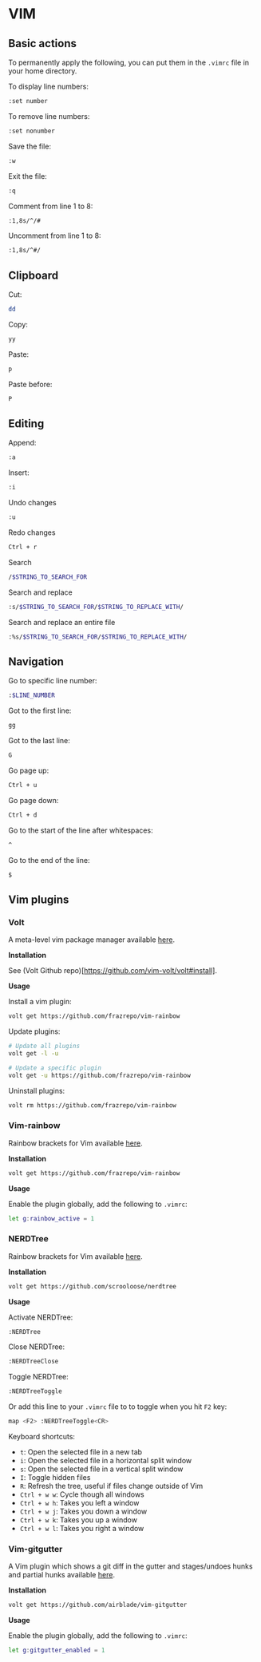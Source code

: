 # VIM

## Basic actions

To permanently apply the following, you can put them in the `.vimrc` file in your home directory.

To display line numbers:

```bash
:set number
```

To remove line numbers:

```bash
:set nonumber
```

Save the file:

```bash
:w
```

Exit the file:

```bash
:q
```

Comment from line 1 to 8:

```bash
:1,8s/^/#
```

Uncomment from line 1 to 8:

```bash
:1,8s/^#/
```

## Clipboard

Cut:

```bash
dd
```

Copy:

```bash
yy
```

Paste:

```bash
p
```

Paste before:

```bash
P
```

## Editing

Append:

```bash
:a
```

Insert:

```bash
:i
```

Undo changes

```bash
:u
```

Redo changes

```bash
Ctrl + r
```

Search

```bash
/$STRING_TO_SEARCH_FOR
```

Search and replace

```bash
:s/$STRING_TO_SEARCH_FOR/$STRING_TO_REPLACE_WITH/
```

Search and replace an entire file

```bash
:%s/$STRING_TO_SEARCH_FOR/$STRING_TO_REPLACE_WITH/
```

## Navigation

Go to specific line number:

```bash
:$LINE_NUMBER
```

Got to the first line:

```bash
gg
```

Got to the last line:

```bash
G
```

Go page up:

```bash
Ctrl + u
```

Go page down:

```bash
Ctrl + d
```

Go to the start of the line after whitespaces:

```bash
^
```

Go to the end of the line:

```bash
$
```

## Vim plugins

### Volt

A meta-level vim package manager available [here](https://github.com/vim-volt/volt).

**Installation**

See (Volt Github repo)[https://github.com/vim-volt/volt#install].

**Usage**

Install a vim plugin:

```bash
volt get https://github.com/frazrepo/vim-rainbow
```

Update plugins:

```bash
# Update all plugins
volt get -l -u

# Update a specific plugin
volt get -u https://github.com/frazrepo/vim-rainbow
```

Uninstall plugins:

```bash
volt rm https://github.com/frazrepo/vim-rainbow
```

### Vim-rainbow

Rainbow brackets for Vim available [here](https://github.com/frazrepo/vim-rainbow).

**Installation**

```bash
volt get https://github.com/frazrepo/vim-rainbow
```

**Usage**

Enable the plugin globally, add the following to `.vimrc`:

```bash
let g:rainbow_active = 1
```

### NERDTree

Rainbow brackets for Vim available [here](https://github.com/scrooloose/nerdtree).

**Installation**

```bash
volt get https://github.com/scrooloose/nerdtree
```

**Usage**

Activate NERDTree:

```bash
:NERDTree 
```

Close NERDTree:

```bash
:NERDTreeClose 
```

Toggle NERDTree:

```bash
:NERDTreeToggle
```

Or add this line to your `.vimrc` file to to toggle when you hit `F2` key:

```bash
map <F2> :NERDTreeToggle<CR>
```

Keyboard shortcuts:

- `t`: Open the selected file in a new tab
- `i`: Open the selected file in a horizontal split window
- `s`: Open the selected file in a vertical split window
- `I`: Toggle hidden files
- `R`: Refresh the tree, useful if files change outside of Vim
- `Ctrl + w w`: Cycle though all windows
- `Ctrl + w h`: Takes you left a window
- `Ctrl + w j`: Takes you down a window
- `Ctrl + w k`: Takes you up a window
- `Ctrl + w l`: Takes you right a window

### Vim-gitgutter

A Vim plugin which shows a git diff in the gutter and stages/undoes hunks and partial hunks available [here](https://github.com/airblade/vim-gitgutter).

**Installation**

```bash
volt get https://github.com/airblade/vim-gitgutter
```

**Usage**

Enable the plugin globally, add the following to `.vimrc`:

```bash
let g:gitgutter_enabled = 1
```
